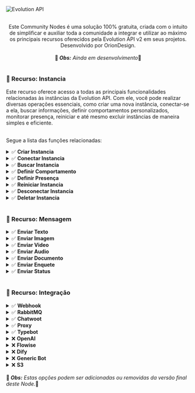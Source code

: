 <img src="https://github.com/user-attachments/assets/813b7b34-377c-42e8-9f1a-12e27e682c7f" alt="Evolution API">

<p align="center"><br>
Este Community Nodes é uma solução 100% gratuita, criada com o intuito de simplificar e auxiliar toda a comunidade a integrar e utilizar ao máximo os principais recursos oferecidos pela Evolution API v2 em seus projetos. Desenvolvido por OrionDesign.<br><br>
🚨<i><b> Obs:</b> Ainda em desenvolvimento</b></i>🚨<br>
</p>
<h1></h1>
<h3>📌 Recurso: Instancia</h3>
Este recurso oferece acesso a todas as principais funcionalidades relacionadas às instâncias da Evolution API. Com ele, você pode realizar diversas operações essenciais, como criar uma nova instância, conectar-se a ela, buscar informações, definir comportamentos personalizados, monitorar presença, reiniciar e até mesmo excluir instâncias de maneira simples e eficiente. <br><br>

Segue a lista das funções relacionadas:<br>

<details>
  <summary>✅ <b> Criar Instancia</b></summary>
	
 O nó "Criar Instância", assim como proprio nome já diz, cria uma nova instância na Evolution API. Você pode configurar o **Nome da Instância**, escolher a **API Key** e o **Número** para geração do "pairingCode", e ainda ajustar diversas opções adicionais, como **Comportamento**, **Proxy**, **Webhook**, **RabbitMQ**, e a integração com **Chatwoot.** Essa flexibilidade permite que à criação da instância seja adaptada a diferentes cenários e necessidades.

> Obs: Esta função funciona apenas se estiver usando a `Global API Key` nas credenciais da Evolution API. `ApiKey de instancia` **não** tem poder para criar novas instancias.


| Campo | Descrição | Obrigatório |
|----------|----------|----------|
| Nome Da Instância | Nome que será atribuido a instancia | ✅ |
| Apikey Para Instancia | ApiKey (token) que será utilizado para consumir api desta instancia | ❌ |
| Número Do WhatsApp | Numero que será utilizado para se conectar na instancia, usado para gerar o "pairingCode" | ❌ |
| Opções | Configurações e Integrações que podem ser adicionadas a instancia no momento de sua crição | ❌ |

Como já descrito, existe o campo de Opções, do qual você pode adicionar novas integrações a sua instancia, veja abaixo mais detalhes sobre cada opção:

<details>
  <summary>👉🏽 <b> Comportamento</b></summary>
  Aqui você pode definir como vai ser o comportamento da instancia:

  | Campo | Descrição | Obrigatório |
  |----------|----------|----------|
  | Rejeitar Ligações | Rejeitar automaticamente todas as ligações recebidas no Whatsapp | ❌ |
  | Mensagem Ao Rejeitar | Mensagem que será enviada automaticamente após rejeitar uma ligação | ❌ |
  | Ignorar Grupos | Não receber as mensagens de grupos na API | ❌ |
  | Sempre Online | Deixar o Status sempre como Online | ❌ |
  | Ler Mensagens | Todas as mensagens serão marcadas como lidas automaticamente, assim que recebidas | ❌ |
  | Ler Status | Os Status dos contatos salvos irão chegar na API | ❌ |
  | Sincronizar Histórico | Sincronizar todo o histórico de mensagens na API | ❌ |
	
</details>
<details>
  <summary>👉🏽 <b> Proxy</b></summary>
  Defina um Proxy para ser usado na instancia:

  | Campo | Descrição | Obrigatório |
  |----------|----------|----------|
  | Host do Proxy | Endereço ip/url do Proxy | ✅ |
  | Porta Do Proxy | Porta do seu Proxy | ✅ |
  | Protocolo Do Proxy | Protocolo Http (para IP ou URL sem SSL) ou Https (para URL com SSL) | ✅ |
  | Usuário Do Proxy | Usuario do Proxy | ✅ |
  | Senha Do Proxy | Senha do Proxy | ✅ |
 
</details>
<details>
  <summary>👉🏽 <b> Webhook</b></summary>
  Ative um endereço para consumir o Webhook a partir de eventos da Evolution API

  | Campo | Descrição | Obrigatório |
  |----------|----------|----------|
  | Url Do Webhook | Url que será enviado os eventos da Evolution API | ✅ |
  | Webhook Por Eventos | Cria uma rota para cada evento adicionando o nome do evento no final da URL | ✅ |
  | Base64 No Webhook | Envie os dados do base64 das mídias no webhook | ✅ |
  | Eventos | Eventos que vai disparar o webhook | ✅ |
	
</details>
<details>
  <summary>👉🏽 <b> RabbitMQ</b></summary>
  Sem informações ainda.
	
</details>
<details>
  <summary>👉🏽 <b> Chatwoot</b></summary>
  Sem informações ainda.
	
</details>

<h1></h1>
 
</details>
<details>
  <summary>✅ <b> Conectar Instancia</b></summary>
  
	
</details>
<details>
  <summary>✅ <b> Buscar Instancia</b></summary>
  
</details>
<details>
  <summary>✅ <b> Definir Comportamento</b></summary>
  
</details>
<details>
  <summary>✅ <b> Definir Presença</b></summary>
  
</details>
<details>
  <summary>✅ <b> Reiniciar Instancia</b></summary>
  
</details>
<details>
  <summary>✅ <b> Desconectar Instancia</b></summary>
  
</details>
<details>
  <summary>✅ <b> Deletar Instancia</b></summary>
  
</details>

<h1></h1>
<h3>📌 Recurso: Mensagem</h3>
<details>
  <summary>✅ <b> Enviar Texto</b></summary>
  
</details>
<details>
  <summary>✅ <b> Enviar Imagem</b></summary>
  
</details>
<details>
  <summary>✅ <b> Enviar Video</b></summary>
  
</details>
<details>
  <summary>✅ <b> Enviar Audio</b></summary>
  
</details>
<details>
  <summary>✅ <b> Enviar Documento</b></summary>
  
</details>
<details>
  <summary>✅ <b> Enviar Enquete</b></summary>
  
</details>
<details>
  <summary>✅ <b> Enviar Status</b></summary>
  
</details>

<h1></h1>
<h3>📌 Recurso: Integração</h3>
<details>
  <summary>✅ <b> Webhook</b></summary>
  
</details>
<details>
  <summary>✅ <b> RabbitMQ</b></summary>
  
</details>
<details>
  <summary>✅ <b> Chatwoot</b></summary>
  
</details>
<details>
  <summary>✅ <b> Proxy</b></summary>
  
</details>
<details>
  <summary>✅ <b> Typebot</b></summary>
  
</details>
<details>
  <summary>❌ <b> OpenAI</b></summary>
  
</details>
<details>
  <summary>❌ <b> Flowise</b></summary>
  
</details>
<details>
  <summary>❌ <b> Dify</b></summary>
  
</details>
<details>
  <summary>❌ <b> Generic Bot</b></summary>
  
</details>
<details>
  <summary>❌ <b> S3</b></summary>
  
</details>
<br>
🚨<i><b> Obs:</b> Estas opções podem ser adicionadas ou removidas da versão final deste Node.</b></i>🚨<br>
